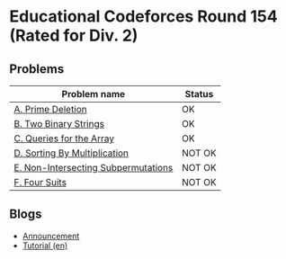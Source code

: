 # Educational Codeforces Round 154 (Rated for Div. 2)

## Problems

|Problem name|Status|
|------------|---------|
| [A. Prime Deletion](problems/A._Prime_Deletion.md)|OK|
| [B. Two Binary Strings](problems/B._Two_Binary_Strings.md)|OK|
| [C. Queries for the Array](problems/C._Queries_for_the_Array.md)|OK|
| [D. Sorting By Multiplication](problems/D._Sorting_By_Multiplication.md)|NOT OK|
| [E. Non-Intersecting Subpermutations](problems/E._Non-Intersecting_Subpermutations.md)|NOT OK|
| [F. Four Suits](problems/F._Four_Suits.md)|NOT OK|
## Blogs

- [Announcement](blogs/Announcement.md)
- [Tutorial (en)](blogs/Tutorial_(en).md)
